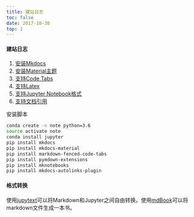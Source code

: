 ```yaml
---
title: 建站日志
toc: false
date: 2017-10-30
top: 1
---
```


#### 建站日志

1. [安装Mkdocs](https://www.mkdocs.org/#installation)
2. [安装Material主题](https://squidfunk.github.io/mkdocs-material/)
3. [支持Code Tabs](https://yacir.github.io/markdown-fenced-code-tabs/)
4. [支持Latex](https://squidfunk.github.io/mkdocs-material/extensions/pymdown/)
5. [支持Jupyter Notebook格式](https://github.com/greenape/mknotebooks)
6. [支持文档引用](https://github.com/midnightprioriem/mkdocs-autolinks-plugin/)

安装脚本

```bash
conda create -n note python=3.6
source activate note
conda install jupyter
pip install mkdocs
pip install mkdocs-material
pip install markdown-fenced-code-tabs
pip install pymdown-extensions
pip install mknotebooks
pip install mkdocs-autolinks-plugin
```


#### 格式转换

使用[jupytext](https://github.com/mwouts/jupytext)可以将Markdown和Jupyter之间自由转换。使用[mdBook](https://github.com/rust-lang/mdBook)可以将markdown文件生成一本书。